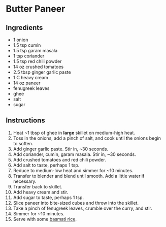 # Butter Paneer

## Ingredients
* 1 onion
* 1.5 tsp cumin
* 1.5 tsp garam masala
* 1 tsp coriander
* 1.5 tsp red chili powder
* 14 oz crushed tomatoes
* 2.5 tbsp ginger garlic paste
* 1 C heavy cream
* 14 oz paneer
* fenugreek leaves
* ghee 
* salt
* sugar

## Instructions
1. Heat ~1 tbsp of ghee in **large** skillet on medium-high heat.
2. Toss in the onions, add a pinch of salt, and cook until the onions begin to soften.
3. Add ginger garlic paste. Stir in, ~30 seconds. 
4. Add coriander, cumin, garam masala. Stir in, ~30 seconds. 
5. Add crushed tomatoes and red chili powder.
6. Add salt to taste, perhaps 1 tsp. 
7. Reduce to medium-low heat and simmer for ~10 minutes. 
8. Transfer to blender and blend until smooth. Add a little water if necessary. 
9. Transfer back to skillet.
10. Add heavy cream and stir. 
11. Add sugar to taste, perhaps 1 tsp. 
12. Slice paneer into bite-sized cubes and throw into the skillet.
13. Take a pinch of fenugreek leaves, crumble over the curry, and stir. 
14. Simmer for ~10 minutes.
15. Serve with some [basmati rice](/sides/basmati_rice.md).
